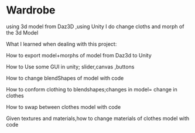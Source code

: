 # Wardrobe

using 3d model from Daz3D ,using  Unity I do  change cloths and morph of the 3d Model

What I learned when dealing with this project:

How to export model+morphs of model  from Daz3d  to Unity

How to Use some GUI in unity; slider,canvas ,buttons


How to change blendShapes of model with code

How to conform clothing to blendshapes;changes in model= change in clothes

How to swap between  clothes model with code

Given textures and materials,how to change materials of clothes model with code
